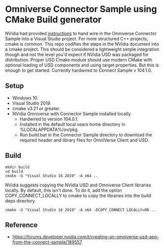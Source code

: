 # Omniverse Connector Sample using CMake Build generator

NVidia had provided [instructions](https://forums.developer.nvidia.com/t/creating-an-omniverse-usd-app-from-the-connect-sample/189557) to hand wire in the Omniverse Connector Sample into a Visual Studio project.  For more structured C++ projects, cmake is common.  This repo codifies the steps in the NVidia document into a cmake project.  This should be considered a lightweight simple integration though and not the level you'd expect if NVidia USD was packaged for distribution.  Proper USD Cmake module should use modern CMake with optional loading of USD components and using target properties.  But this is enough to get started.   Currently hardwired to Connect Sample v 104.1.0.


## Setup

 * Windows 10.
 * Visual Studio 2019. 
 * cmake v3.21 or greater.
 * NVidia Omniverse with Connector Sample installed locally.
   * Hardwired to version 104.0.1.
   * Installed in the default local users home directory in %LOCALAPPDATA%/ov/pkg.
   * Run build.bat in the Connector Sample directory to download the required header and library files for OmniVerse Client and USD.

## Build

```
mkdir build
cd build
cmake -G "Visual Studio 16 2019" -A x64 ..
```

NVidia suggests copying the NVidia USD and Omniverse Client libraries locally. By default, this isn't done.  To do it, add the option COPY_CONNECT_LOCALLY to cmake to copy the libraries into the build deps directory.

```
cmake -G "Visual Studio 16 2019" -A x64 -DCOPY_CONNECT_LOCALLY=ON ..
```

## Reference

 * https://forums.developer.nvidia.com/t/creating-an-omniverse-usd-app-from-the-connect-sample/189557


